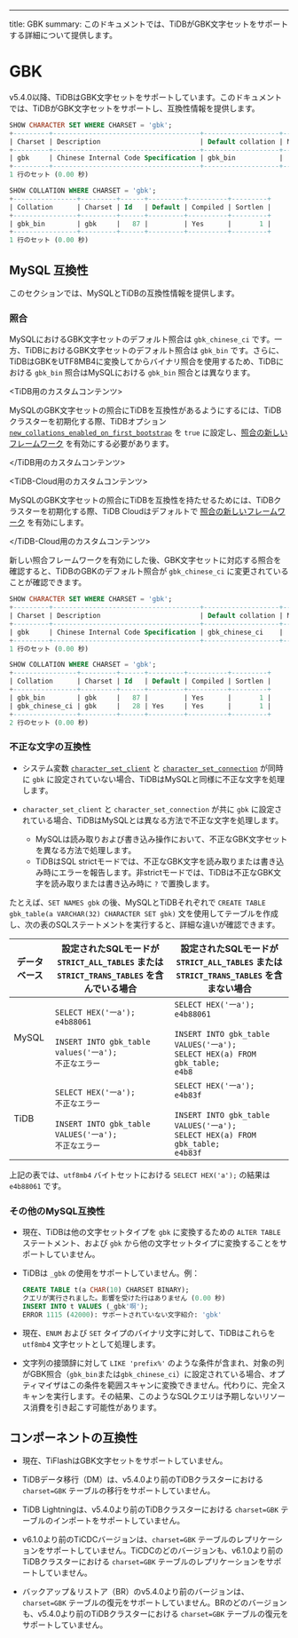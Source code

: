 ---
title: GBK
summary: このドキュメントでは、TiDBがGBK文字セットをサポートする詳細について提供します。

# GBK

v5.4.0以降、TiDBはGBK文字セットをサポートしています。このドキュメントでは、TiDBがGBK文字セットをサポートし、互換性情報を提供します。

```sql
SHOW CHARACTER SET WHERE CHARSET = 'gbk';
+---------+-------------------------------------+-------------------+--------+
| Charset | Description                         | Default collation | Maxlen |
+---------+-------------------------------------+-------------------+--------+
| gbk     | Chinese Internal Code Specification | gbk_bin           |      2 |
+---------+-------------------------------------+-------------------+--------+
1 行のセット (0.00 秒)

SHOW COLLATION WHERE CHARSET = 'gbk';
+----------------+---------+------+---------+----------+---------+
| Collation      | Charset | Id   | Default | Compiled | Sortlen |
+----------------+---------+------+---------+----------+---------+
| gbk_bin        | gbk     |   87 |         | Yes      |       1 |
+----------------+---------+------+---------+----------+---------+
1 行のセット (0.00 秒)
```

## MySQL 互換性

このセクションでは、MySQLとTiDBの互換性情報を提供します。

### 照合

MySQLにおけるGBK文字セットのデフォルト照合は `gbk_chinese_ci` です。一方、TiDBにおけるGBK文字セットのデフォルト照合は `gbk_bin` です。さらに、TiDBはGBKをUTF8MB4に変換してからバイナリ照合を使用するため、TiDBにおける `gbk_bin` 照合はMySQLにおける `gbk_bin` 照合とは異なります。

<TiDB用のカスタムコンテンツ>

MySQLのGBK文字セットの照合にTiDBを互換性があるようにするには、TiDBクラスターを初期化する際、TiDBオプション [`new_collations_enabled_on_first_bootstrap`](/tidb-configuration-file.md#new_collations_enabled_on_first_bootstrap) を `true` に設定し、[照合の新しいフレームワーク](/character-set-and-collation.md#new-framework-for-collations) を有効にする必要があります。

</TiDB用のカスタムコンテンツ>

<TiDB-Cloud用のカスタムコンテンツ>

MySQLのGBK文字セットの照合にTiDBを互換性を持たせるためには、TiDBクラスターを初期化する際、TiDB Cloudはデフォルトで [照合の新しいフレームワーク](/character-set-and-collation.md#new-framework-for-collations) を有効にします。

</TiDB-Cloud用のカスタムコンテンツ>

新しい照合フレームワークを有効にした後、GBK文字セットに対応する照合を確認すると、TiDBのGBKのデフォルト照合が `gbk_chinese_ci` に変更されていることが確認できます。

```sql
SHOW CHARACTER SET WHERE CHARSET = 'gbk';
+---------+-------------------------------------+-------------------+--------+
| Charset | Description                         | Default collation | Maxlen |
+---------+-------------------------------------+-------------------+--------+
| gbk     | Chinese Internal Code Specification | gbk_chinese_ci    |      2 |
+---------+-------------------------------------+-------------------+--------+
1 行のセット (0.00 秒)

SHOW COLLATION WHERE CHARSET = 'gbk';
+----------------+---------+------+---------+----------+---------+
| Collation      | Charset | Id   | Default | Compiled | Sortlen |
+----------------+---------+------+---------+----------+---------+
| gbk_bin        | gbk     |   87 |         | Yes      |       1 |
| gbk_chinese_ci | gbk     |   28 | Yes     | Yes      |       1 |
+----------------+---------+------+---------+----------+---------+
2 行のセット (0.00 秒)
```

### 不正な文字の互換性

* システム変数 [`character_set_client`](/system-variables.md#character_set_client) と [`character_set_connection`](/system-variables.md#character_set_connection) が同時に `gbk` に設定されていない場合、TiDBはMySQLと同様に不正な文字を処理します。
* `character_set_client` と `character_set_connection` が共に `gbk` に設定されている場合、TiDBはMySQLとは異なる方法で不正な文字を処理します。

    - MySQLは読み取りおよび書き込み操作において、不正なGBK文字セットを異なる方法で処理します。
    - TiDBはSQL strictモードでは、不正なGBK文字を読み取りまたは書き込み時にエラーを報告します。非strictモードでは、TiDBは不正なGBK文字を読み取りまたは書き込み時に `?` で置換します。

たとえば、`SET NAMES gbk` の後、MySQLとTiDBそれぞれで `CREATE TABLE gbk_table(a VARCHAR(32) CHARACTER SET gbk)` 文を使用してテーブルを作成し、次の表のSQLステートメントを実行すると、詳細な違いが確認できます。

| データベース |    設定されたSQLモードが `STRICT_ALL_TABLES` または `STRICT_TRANS_TABLES` を含んでいる場合                                               | 設定されたSQLモードが `STRICT_ALL_TABLES` または `STRICT_TRANS_TABLES` を含まない場合                                                                     |
|-------|-------------------------------------------------------------------------------------------------------------------|------------------------------------------------------------------------------------------------------------------------------------|
| MySQL | `SELECT HEX('一a');` <br /> `e4b88061`<br /><br />`INSERT INTO gbk_table values('一a');`<br /> `不正なエラー`       | `SELECT HEX('一a');` <br /> `e4b88061`<br /><br />`INSERT INTO gbk_table VALUES('一a');`<br />`SELECT HEX(a) FROM gbk_table;`<br /> `e4b8` |
| TiDB  | `SELECT HEX('一a');` <br /> `不正なエラー`<br /><br />`INSERT INTO gbk_table VALUES('一a');`<br /> `不正なエラー` | `SELECT HEX('一a');` <br /> `e4b83f`<br /><br />`INSERT INTO gbk_table VALUES('一a');`<br />`SELECT HEX(a) FROM gbk_table;`<br /> `e4b83f`  |

上記の表では、`utf8mb4` バイトセットにおける `SELECT HEX('a');` の結果は `e4b88061` です。

### その他のMySQL互換性

- 現在、TiDBは他の文字セットタイプを `gbk` に変換するための `ALTER TABLE` ステートメント、および `gbk` から他の文字セットタイプに変換することをサポートしていません。

* TiDBは `_gbk` の使用をサポートしていません。例：

  ```sql
  CREATE TABLE t(a CHAR(10) CHARSET BINARY);
  クエリが実行されました。影響を受けた行はありません (0.00 秒)
  INSERT INTO t VALUES (_gbk'啊');
  ERROR 1115 (42000): サポートされていない文字紹介: 'gbk'
  ```

- 現在、`ENUM` および `SET` タイプのバイナリ文字に対して、TiDBはこれらを `utf8mb4` 文字セットとして処理します。

- 文字列の接頭辞に対して `LIKE 'prefix%'` のような条件が含まれ、対象の列がGBK照合（`gbk_bin`または`gbk_chinese_ci`）に設定されている場合、オプティマイザはこの条件を範囲スキャンに変換できません。代わりに、完全スキャンを実行します。その結果、このようなSQLクエリは予期しないリソース消費を引き起こす可能性があります。

## コンポーネントの互換性

- 現在、TiFlashはGBK文字セットをサポートしていません。

- TiDBデータ移行（DM）は、v5.4.0より前のTiDBクラスターにおける `charset=GBK` テーブルの移行をサポートしていません。

- TiDB Lightningは、v5.4.0より前のTiDBクラスターにおける `charset=GBK` テーブルのインポートをサポートしていません。

- v6.1.0より前のTiCDCバージョンは、`charset=GBK` テーブルのレプリケーションをサポートしていません。TiCDCのどのバージョンも、v6.1.0より前のTiDBクラスターにおける `charset=GBK` テーブルのレプリケーションをサポートしていません。

- バックアップ＆リストア（BR）のv5.4.0より前のバージョンは、`charset=GBK` テーブルの復元をサポートしていません。BRのどのバージョンも、v5.4.0より前のTiDBクラスターにおける `charset=GBK` テーブルの復元をサポートしていません。